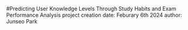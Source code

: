 #Predicting User Knowledge Levels Through Study Habits and Exam Performance Analysis
project creation date: Feburary 6th 2024
author: Junseo Park
